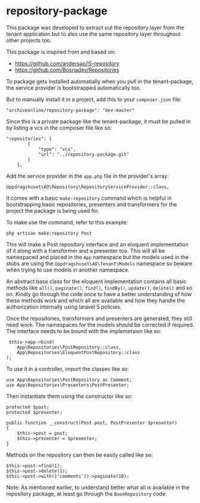 # repository-package

This package was developed to extract out the repository layer from the tenant application but to also use the same repository layer throughout other projects too.

This package is inspired from and based on:

* https://github.com/andersao/l5-repository
* https://github.com/Bosnadev/Repositories

To package gets installed automatially when you pull in the tenant-package, the service provider is bootstrapped automatically too.

But to manually install it in a project, add this to your `composer.json` file:

```
"archiveonline/repository-package": "dev-master"
```

Since this is a private package like the tenant-package, it must be pulled in by listing a vcs in the composer file like so:

```
"repositories": [
        {
            "type": "vcs",
            "url": "../repository-package.git"
        }
    ],
```

Add the service provider in the `app.php` file in the provider's array:

```
Uppdragshuset\AO\Repository\RepositoryServiceProvider::class,
```

It comes with a basic `make:repository` command which is helpful in bootstrapping basic repositories, presenters and transformers for the project the package is being used for.

To make use the command, refer to this example:

```
php artisan make:repository Post
```

This will make a Post repository interface and an eloquent implementation of it along with a transformer and a presenter too. This will all be namespaced and placed in the `App` namespace but the models used in the stubs are using the `Uppdragshuset\AO\Tenant\Models` namespace so beware when trying to use models in another namespace.

An abstract base class for the eloquent implementation contains all basic methods like `all()`, `paginate()`, `find()`, `findBy()`, `update()`, `delete()` and so on. Kindly go through the code once to have a better understanding of how these methods work and which all are available and how they handle the authorization internally using laravel 5 policies.

Once the repositories, transformers and presenters are generated, they still need work. The namespaces for the models should be corrected if required. The interface needs to be bound with the implemetaion like so:

```
 $this->app->bind(
    App\Repositories\PostRepository::class,
    App\Repositories\EloquentPostRepository::class
);
```

To use it in a controller, import the classes like so:

```
use App\Repositories\PostRepository as Comment;
use App\Repositories\Presenters\PostPresenter;
```

Then instantiate them using the constructor like so:

```
protected $post;
protected $presenter;

public function __construct(Post post, PostPresenter $presenter)
{
    $this->post = post;
    $this->presenter = $presenter;
}
```

Methods on the repository can then be easily called like so:

```
$this->post->find(1);
$this->post->delete(1);
$this->post->with(['comments'])->paginate(10);
```

Note: As mentioned earlier, to understand better what all is available in the repository package, at least go through the `BaseRepository` code.